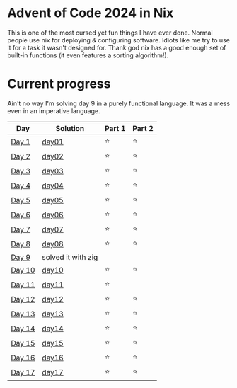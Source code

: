 # Advent of Code 2024 in Nix

This is one of the most cursed yet fun things I have ever done. Normal people use nix for deploying & configuring software. Idiots like me try to use it for a task it wasn't designed for. Thank god nix has a good enough set of built-in functions (it even features a sorting algorithm!).

# Current progress

Ain't no way I'm solving day 9 in a purely functional language. It was a mess even in an imperative language.

| Day                                            | Solution           | Part 1 | Part 2 |
| ---------------------------------------------- | ------------------ | ------ | ------ |
| [Day 1](https://adventofcode.com/2024/day/1)   | [day01](./day01/)  | ⭐     | ⭐     |
| [Day 2](https://adventofcode.com/2024/day/2)   | [day02](./day02/)  | ⭐     | ⭐     |
| [Day 3](https://adventofcode.com/2024/day/3)   | [day03](./day03/)  | ⭐     | ⭐     |
| [Day 4](https://adventofcode.com/2024/day/4)   | [day04](./day04/)  | ⭐     | ⭐     |
| [Day 5](https://adventofcode.com/2024/day/5)   | [day05](./day05/)  | ⭐     | ⭐     |
| [Day 6](https://adventofcode.com/2024/day/6)   | [day06](./day06/)  | ⭐     | ⭐     |
| [Day 7](https://adventofcode.com/2024/day/7)   | [day07](./day07/)  | ⭐     | ⭐     |
| [Day 8](https://adventofcode.com/2024/day/8)   | [day08](./day08/)  | ⭐     | ⭐     |
| [Day 9](https://adventofcode.com/2024/day/8)   | solved it with zig |        |        |
| [Day 10](https://adventofcode.com/2024/day/10) | [day10](./day10/)  | ⭐     | ⭐     |
| [Day 11](https://adventofcode.com/2024/day/11) | [day11](./day11/)  | ⭐     |        |
| [Day 12](https://adventofcode.com/2024/day/12) | [day12](./day12/)  | ⭐     | ⭐     |
| [Day 13](https://adventofcode.com/2024/day/13) | [day13](./day13/)  | ⭐     | ⭐     |
| [Day 14](https://adventofcode.com/2024/day/14) | [day14](./day14/)  | ⭐     | ⭐     |
| [Day 15](https://adventofcode.com/2024/day/15) | [day15](./day15/)  | ⭐     | ⭐     |
| [Day 16](https://adventofcode.com/2024/day/16) | [day16](./day16/)  | ⭐     | ⭐     |
| [Day 17](https://adventofcode.com/2024/day/17) | [day17](./day17/)  | ⭐     | ⭐     |
